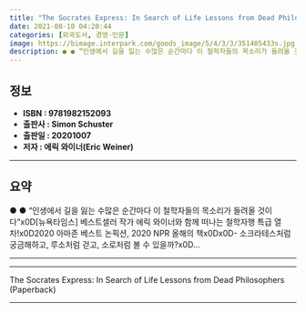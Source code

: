 ```yaml
---
title: "The Socrates Express: In Search of Life Lessons from Dead Philosophers (Paperback)"
date: 2021-08-10 04:20:44
categories: [외국도서, 경영-인문]
image: https://bimage.interpark.com/goods_image/5/4/3/3/351405433s.jpg
description: ● ● “인생에서 길을 잃는 수많은 순간마다 이 철학자들의 목소리가 들려올 것이다”x0D[뉴욕타임스] 베스트셀러 작가 에릭 와이너와 함께 떠나는 철학자행 특급 열차!x0D2020 아마존 베스트 논픽션, 2020 NPR 올해의 책x0Dx0D- 소크라테스처럼 궁금해하고, 루소처럼 걷고,
---
```


## **정보**

- **ISBN : 9781982152093**
- **출판사 : Simon   Schuster**
- **출판일 : 20201007**
- **저자 : 에릭 와이너(Eric Weiner)**

------



## **요약**

●  ●  “인생에서 길을 잃는 수많은 순간마다 이 철학자들의 목소리가 들려올 것이다”x0D[뉴욕타임스] 베스트셀러 작가 에릭 와이너와 함께 떠나는 철학자행 특급 열차!x0D2020 아마존 베스트 논픽션, 2020 NPR 올해의 책x0Dx0D- 소크라테스처럼 궁금해하고, 루소처럼 걷고, 소로처럼 볼 수 있을까?x0D... 

------



------


The Socrates Express: In Search of Life Lessons from Dead Philosophers (Paperback) 

------


